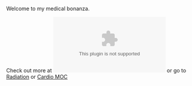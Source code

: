 Welcome to my medical bonanza.

Check out more at ![my site](abhinavkr.com)
or go to [Radiation](Radiology/Radiation.md) or [Cardio MOC](Cardiology/Cardio%20MOC.md)